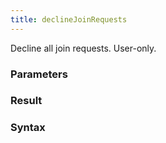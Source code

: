 ```yaml
---
title: declineJoinRequests
---
```


Decline all join requests. User-only.


### Parameters 



### Result 



### Syntax






